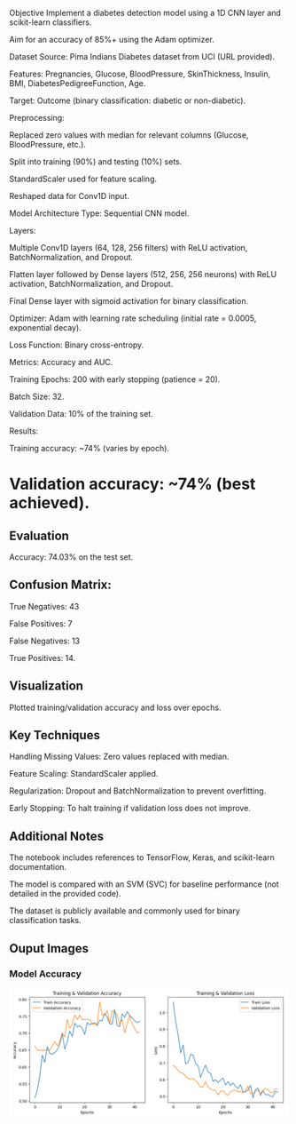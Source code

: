 Objective
Implement a diabetes detection model using a 1D CNN layer and scikit-learn classifiers.

Aim for an accuracy of 85%+ using the Adam optimizer.

Dataset
Source: Pima Indians Diabetes dataset from UCI (URL provided).

Features: Pregnancies, Glucose, BloodPressure, SkinThickness, Insulin, BMI, DiabetesPedigreeFunction, Age.

Target: Outcome (binary classification: diabetic or non-diabetic).

Preprocessing:

Replaced zero values with median for relevant columns (Glucose, BloodPressure, etc.).

Split into training (90%) and testing (10%) sets.

StandardScaler used for feature scaling.

Reshaped data for Conv1D input.

Model Architecture
Type: Sequential CNN model.

Layers:

Multiple Conv1D layers (64, 128, 256 filters) with ReLU activation, BatchNormalization, and Dropout.

Flatten layer followed by Dense layers (512, 256, 256 neurons) with ReLU activation, BatchNormalization, and Dropout.

Final Dense layer with sigmoid activation for binary classification.

Optimizer: Adam with learning rate scheduling (initial rate = 0.0005, exponential decay).

Loss Function: Binary cross-entropy.

Metrics: Accuracy and AUC.

Training
Epochs: 200 with early stopping (patience = 20).

Batch Size: 32.

Validation Data: 10% of the training set.

Results:

Training accuracy: ~74% (varies by epoch).

# Validation accuracy: ~74% (best achieved).

## Evaluation
Accuracy: 74.03% on the test set.

## Confusion Matrix:

True Negatives: 43

False Positives: 7

False Negatives: 13

True Positives: 14.

## Visualization
Plotted training/validation accuracy and loss over epochs.

## Key Techniques
Handling Missing Values: Zero values replaced with median.

Feature Scaling: StandardScaler applied.

Regularization: Dropout and BatchNormalization to prevent overfitting.

Early Stopping: To halt training if validation loss does not improve.

## Additional Notes
The notebook includes references to TensorFlow, Keras, and scikit-learn documentation.

The model is compared with an SVM (SVC) for baseline performance (not detailed in the provided code).

The dataset is publicly available and commonly used for binary classification tasks.

## Ouput Images
### Model Accuracy
![alt text](https://github.com/HamzaMehdi12/Diabetes_Pred/blob/main/TR%20vs%20VAL.png?raw=true)
